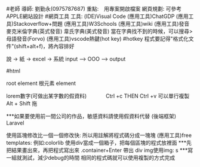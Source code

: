 #老師
導師: 劉勤永(0975787687)
重點:　用專案開啟檔案
網頁規劃: 可參考APPLE網站設計
#網頁工具
工具: 
(IDE)Visual Code
(應用工具)ChatGDP
(應用工具)Stackoverflow+問題
(應用工具)W3Schools
(應用工具)wiki
(應用工具)發音
	麥克米倫字典(英式發音)
	韋氏字典(美式發音)
	當在字典找不到的時候，可以搜尋>母語發音(Forvo)
(應用工具)vscode熱鍵(hot key)
#hotkey 
程式要記得"格式化文件"(shift+alt+f)，將內容排好


說 -> 紙 -> excel -> 系統
input --> OOO --> output

#html
<!DOCTYPE html>
<html>root element 根元素
<head>element
    <meta charset="UTF-8" (attribute)>
    <title>Document (text)</title>
    

  
lorem數字(可做出某字數的假資料)
    <!-- 單行註解 -->
    <!-- Ctrl + / -->
    <!-- 多行註解
     -->
Ctrl +c  THEN Ctrl +v  可以單行複製
Alt + Shift 拖

***如果要使用前一間公司的作品，敏感資料請使用假資料代替
(後端框架) Laravel

使用區塊修改比一個一個修改快:
		所以用註解將程式碼分成一塊塊
		<!-- 起 -->
		<!-- 承 -->
		<!-- 轉 -->
		<!-- 合 -->
(應用工具)free templates: 例如:colorlib
使用div當成一個箱子，把每個區塊的程式放裡面
***先把結果畫出來，再把程式寫出來
.container+Enter 帶出 div
img使用img: s
***寫一組就測試，減少debug的時間
相同的程式碼就可以使用複製的方式完成
